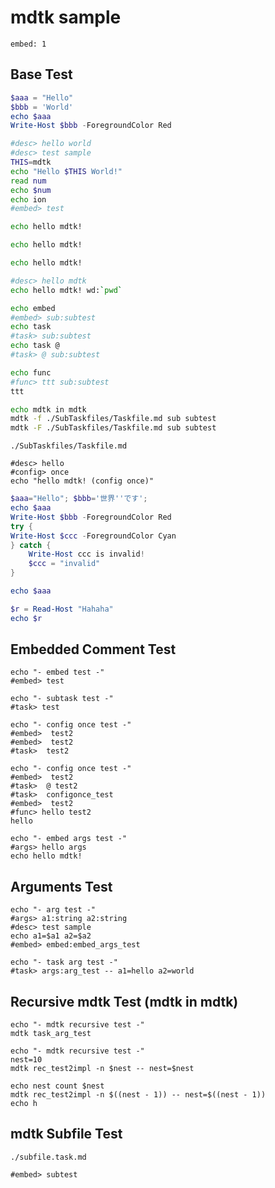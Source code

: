 # mdtk sample

~~~taskconfig:group-order
embed: 1
~~~

## Base Test

```powershell task::hello
$aaa = "Hello"
$bbb = 'World'
echo $aaa
Write-Host $bbb -ForegroundColor Red
```

```bash task::hello_world  -- aaa
#desc> hello world
#desc> test sample
THIS=mdtk
echo "Hello $THIS World!"
read num
echo $num
echo ion
#embed> test
```

```bash task::tt -- [t priority:5] 最もシンプルなテスト
echo hello mdtk!
```

```bash task::tt -- [t priority:-4] 最もシンプルなテスト
echo hello mdtk!
```

```bash task::tt -- [t priority:-4] 最もシンプルなテスト
echo hello mdtk!
```

```bash task::test -- [t] mdtk first test 日本語のテキストサンプルです
#desc> hello mdtk
echo hello mdtk! wd:`pwd`

echo embed
#embed> sub:subtest
echo task
#task> sub:subtest
echo task @
#task> @ sub:subtest

echo func
#func> ttt sub:subtest
ttt

echo mdtk in mdtk
mdtk -f ./SubTaskfiles/Taskfile.md sub subtest
mdtk -F ./SubTaskfiles/Taskfile.md sub subtest
```

```taskfile
./SubTaskfiles/Taskfile.md
```

```task::test2 -- [t]
#desc> hello
#config> once
echo "hello mdtk! (config once)"
```

```powershell task::pwsh-hello
$aaa="Hello"; $bbb='世界''です';
echo $aaa
Write-Host $bbb -ForegroundColor Red
try {
Write-Host $ccc -ForegroundColor Cyan
} catch {
    Write-Host ccc is invalid!
    $ccc = "invalid"
}

echo $aaa

$r = Read-Host "Hahaha"
echo $r
```

## Embedded Comment Test

```task:embed:embed_test   mdtk embed test
echo "- embed test -"
#embed> test
```

```task:embed:subtask_test   mdtk subtask test
echo "- subtask test -"
#task> test
```

```task:embed:configonce_test   mdtk config once test
echo "- config once test -"
#embed>  test2
#embed>  test2
#task>  test2
```

```task:embed:configonce_test2   mdtk config once test2 (task)
echo "- config once test -"
#embed>  test2
#task>  @ test2
#task>  configonce_test
#embed>  test2
#func> hello test2
hello
```

```task:embed:embed_args_test   embedded coment args is used at help
echo "- embed args test -"
#args> hello args
echo hello mdtk!
```

## Arguments Test

```task:args:arg_test   mdtk arg test (args_ex: -- a1=hello a2=world)
echo "- arg test -"
#args> a1:string a2:string
#desc> test sample
echo a1=$a1 a2=$a2
#embed> embed:embed_args_test
```

```task:args:task_arg_test   mdtk task arg test
echo "- task arg test -"
#task> args:arg_test -- a1=hello a2=world
```

## Recursive mdtk Test (mdtk in mdtk)

```task:rec:rec_test   mdtk recursive test (mdtk in mdtk)
echo "- mdtk recursive test -"
mdtk task_arg_test
```

```task:rec:rec_test2   mdtk recursive test2 (mdtk in mdtk)
echo "- mdtk recursive test -"
nest=10
mdtk rec_test2impl -n $nest -- nest=$nest
```

```task:rec:rec_test2impl   mdtk recursive test2 implement (mdtk in mdtk)
echo nest count $nest
mdtk rec_test2impl -n $((nest - 1)) -- nest=$((nest - 1))
echo h
```

## mdtk Subfile Test

```taskfile
./subfile.task.md
```

```task:subfile:subfiletest mdtk sub taskfile test
#embed> subtest
```


